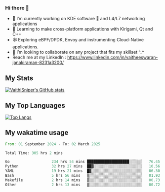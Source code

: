 ### Hi there 👋

- 🔭 I’m currently working on KDE software 💓 and L4/L7 networking applications 
- 📖 Learning to make cross-platform applications with Kirigami, Qt and C++
- 🕸️ Exploring eBPF/DPDK, Envoy and instrumenting Cloud-Native applications. 
- 👯 I’m looking to collaborate on any project that fits my skillset ^_^
- Reach me at my LinkedIn : https://www.linkedin.com/in/vaitheeswaran-janakiraman-8231a3200/

## My Stats
[![VaithiSniper's GitHub stats](https://github-readme-stats.vercel.app/api?username=VaithiSniper&hide=stars&theme=radical)](https://github.com/anuraghazra/github-readme-stats)

## My Top Languages

[![Top Langs](https://github-readme-stats.vercel.app/api/top-langs/?username=VaithiSniper&layout=compact)](https://github.com/anuraghazra/github-readme-stats)

## My wakatime usage

<!--START_SECTION:waka-->

```rust
From: 01 September 2024 - To: 02 March 2025

Total Time: 305 hrs 2 mins

Go                   234 hrs 54 mins ███████████████████░░░░░░   76.45 %
Python               32 hrs 27 mins  ██▓░░░░░░░░░░░░░░░░░░░░░░   10.56 %
YAML                 19 hrs 21 mins  █▓░░░░░░░░░░░░░░░░░░░░░░░   06.30 %
Bash                 5 hrs 56 mins   ▒░░░░░░░░░░░░░░░░░░░░░░░░   01.93 %
Makefile             2 hrs 14 mins   ▒░░░░░░░░░░░░░░░░░░░░░░░░   00.73 %
Other                2 hrs 13 mins   ▒░░░░░░░░░░░░░░░░░░░░░░░░   00.72 %
```

<!--END_SECTION:waka-->
